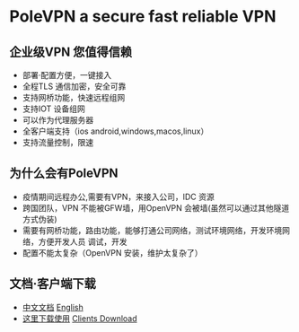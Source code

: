 # PoleVPN a secure fast reliable VPN

## 企业级VPN 您值得信赖
* 部署·配置方便，一键接入
* 全程TLS 通信加密，安全可靠
* 支持网桥功能，快速远程组网
* 支持IOT 设备组网
* 可以作为代理服务器
* 全客户端支持（ios android,windows,macos,linux）
* 支持流量控制，限速

## 为什么会有PoleVPN
* 疫情期间远程办公,需要有VPN，来接入公司，IDC 资源
* 跨国团队，VPN 不能被GFW墙，用OpenVPN 会被墙(虽然可以通过其他隧道方式伪装)
* 需要有网桥功能，路由功能，能够打通公司网络，测试环境网络，开发环境网络，方便开发人员 调试，开发
* 配置不能太复杂（OpenVPN 安装，维护太复杂了）

## 文档·客户端下载
* [中文文档](https://www.polevpn.com/docs) [English](https://www.polevpn.com/docs)
* [这里下载使用](https://www.polevpn.com/index-zh.html#download) [Clients Download](https://www.polevpn.com/index.html#download)
